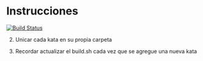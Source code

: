 # Instrucciones
[![Build Status](https://travis-ci.org/sormgabriel/eis.svg)](https://travis-ci.org/sormgabriel/eis)

2. Unicar cada kata en su propia carpeta

3. Recordar actualizar el build.sh cada vez que se agregue una nueva kata

